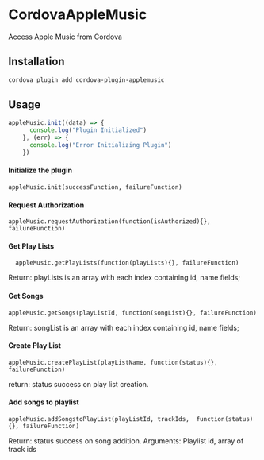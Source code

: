 # CordovaAppleMusic
Access Apple Music from Cordova


## Installation

```bash
cordova plugin add cordova-plugin-applemusic
```

## Usage

```js
appleMusic.init((data) => {
      console.log("Plugin Initialized")
    }, (err) => {
      console.log("Error Initializing Plugin")
    })
```

#### Initialize the plugin 
```
appleMusic.init(successFunction, failureFunction)  
```

#### Request Authorization 
```
appleMusic.requestAuthorization(function(isAuthorized){}, failureFunction) 
```

#### Get Play Lists 
```
  appleMusic.getPlayLists(function(playLists){}, failureFunction) 
```  
Return: playLists is an array with each index containing id, name fields; 
   
#### Get Songs 
```
appleMusic.getSongs(playListId, function(songList){}, failureFunction) 
```
Return: songList is an array with each index containing id, name fields; 
 
#### Create Play List 
```
appleMusic.createPlayList(playListName, function(status){}, failureFunction) 
```
return: status success on play list creation. 
   
#### Add songs to playlist 
```
appleMusic.addSongstoPlayList(playListId, trackIds,  function(status){}, failureFunction) 
```
Return: status success on song addition. 
Arguments: Playlist id, array of track ids 

